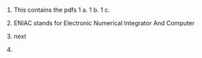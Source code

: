 1. This contains the pdfs
1 a.
1 b.
1 c.

2.  ENIAC stands for Electronic Numerical Integrator And Computer  
3.  next  
4.
